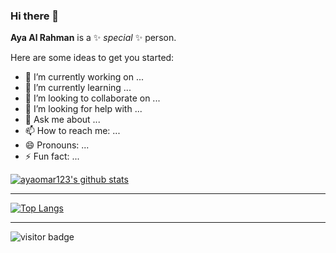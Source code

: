 ### Hi there 👋


**Aya Al Rahman** is a ✨ _special_ ✨ person.

Here are some ideas to get you started:

- 🔭 I’m currently working on ...
- 🌱 I’m currently learning ...
- 👯 I’m looking to collaborate on ...
- 🤔 I’m looking for help with ...
- 💬 Ask me about ...
- 📫 How to reach me: ...
- 😄 Pronouns: ...
- ⚡ Fun fact: ...

 [![ayaomar123's github stats](https://github-readme-stats.vercel.app/api?username=ayaomar123&count_private=true&show_icons=true&theme=radical&hide_rank=false)](https://github.com/anuraghazra/github-readme-stats)
 *******************
 [![Top Langs](https://github-readme-stats.vercel.app/api/top-langs/?username=ayaomar123)](https://github.com/ayaomar123/github-readme-stats)
 *******************
![visitor badge](https://visitor-badge.glitch.me/badge?page_id=ayaomar123.visitor-badge&left_color=red&right_color=green&left_text=HelloVisitors) 
